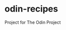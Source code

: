 # odin-recipes
Project for The Odin Project

<!-- This is a demonstration of the things I have learned in the 
        odin project, so far. it says to make a page on recipes, ok? 
        I'm more of a fast food enthusiast. I will be demonstrating, 
        linking, images, emphasizing, bold, and some other stuff
         -->

